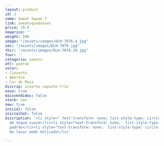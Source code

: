```yaml
---
layout: product
id: 3
name: Sweat Squad 7
link: sweatsquadseven
price: 19.9
newprice: ''
weight: 500
image: "/assets/images/DLH-7076.4.jpg"
sec: "/assets/images/DLH-7076.jpg"
thir: "/assets/images/DLH-7076.10.jpg"
four: ''
categoria: sweats
att: padrao
color:
- Cinzento
- Amarelo
- Cor de Rosa
discrip: inverno capucho frio
novo: true
maisvendidos: false
stock: nao
new: true
inicial: false
inicialhat: false
discription: '<li style=" text-transform: none; list-style-type: circle; ">Tecido
  de toque suave</li><li style="text-transform: none;  list-style-type: circle; ">Sweat
  padrão</li><li style="text-transform: none;  list-style-type: circle; ">Máquina
  de lavar modo delicado</li>'

---
```

